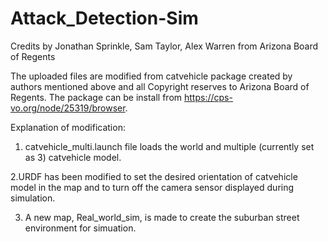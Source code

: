 # Attack_Detection-Sim

Credits by Jonathan Sprinkle, Sam Taylor, Alex Warren from Arizona Board of Regents 

The uploaded files are modified from catvehicle package created by authors mentioned above and all Copyright reserves to Arizona Board of Regents. The package can be install from https://cps-vo.org/node/25319/browser.

Explanation of modification:

1. catvehicle_multi.launch file loads the world and multiple (currently set as 3) catvehicle model. 

2.URDF has been modified to set the desired orientation of catvehicle model in the map and to turn off the camera sensor displayed during simulation.

3. A new map, Real_world_sim, is made to create the suburban street environment for simuation. 
